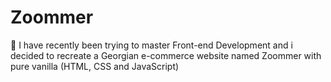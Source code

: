 # Zoommer
👋 I have recently been trying to master Front-end Development and i decided to recreate a Georgian e-commerce website named Zoommer with pure vanilla (HTML, CSS and JavaScript)

